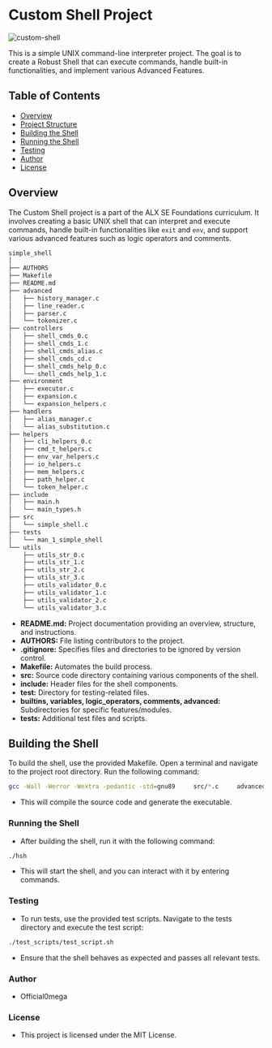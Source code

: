 # Custom Shell Project
![custom-shell](https://github.com/Official0mega/Custom-Shell/assets/122806822/de241db3-7236-459a-9876-e37f24020f75)


This is a simple UNIX command-line interpreter project. The goal is to create a Robust Shell that can execute commands, handle built-in functionalities, and implement various Advanced Features.

## Table of Contents

- [Overview](#overview)
- [Project Structure](#project-structure)
- [Building the Shell](#building-the-shell)
- [Running the Shell](#running-the-shell)
- [Testing](#testing)
- [Author](#author)
- [License](#license)

## Overview

The Custom Shell project is a part of the ALX SE Foundations curriculum. It involves creating a basic UNIX shell that can interpret and execute commands, handle built-in functionalities like `exit` and `env`, and support various advanced features such as logic operators and comments.

```bash
simple_shell
│
├── AUTHORS
├── Makefile
├── README.md
├── advanced
│   ├── history_manager.c
│   ├── line_reader.c
│   ├── parser.c
│   └── tokenizer.c
├── controllers
│   ├── shell_cmds_0.c
│   ├── shell_cmds_1.c
│   ├── shell_cmds_alias.c
│   ├── shell_cmds_cd.c
│   ├── shell_cmds_help_0.c
│   └── shell_cmds_help_1.c
├── environment
│   ├── executor.c
│   ├── expansion.c
│   └── expansion_helpers.c
├── handlers
│   ├── alias_manager.c
│   └── alias_substitution.c
├── helpers
│   ├── cli_helpers_0.c
│   ├── cmd_t_helpers.c
│   ├── env_var_helpers.c
│   ├── io_helpers.c
│   ├── mem_helpers.c
│   ├── path_helper.c
│   └── token_helper.c
├── include
│   ├── main.h
│   └── main_types.h
├── src
│   └── simple_shell.c
├── tests
│   └── man_1_simple_shell
└── utils
    ├── utils_str_0.c
    ├── utils_str_1.c
    ├── utils_str_2.c
    ├── utils_str_3.c
    ├── utils_validator_0.c
    ├── utils_validator_1.c
    ├── utils_validator_2.c
    └── utils_validator_3.c
```


- **README.md:** Project documentation providing an overview, structure, and instructions.
- **AUTHORS:** File listing contributors to the project.
- **.gitignore:** Specifies files and directories to be ignored by version control.
- **Makefile:** Automates the build process.
- **src:** Source code directory containing various components of the shell.
- **include:** Header files for the shell components.
- **test:** Directory for testing-related files.
- **builtins, variables, logic_operators, comments, advanced:** Subdirectories for specific features/modules.
- **tests:** Additional test files and scripts.

## Building the Shell

To build the shell, use the provided Makefile. Open a terminal and navigate to the project root directory. Run the following command:

```bash
gcc -Wall -Werror -Wextra -pedantic -std=gnu89     src/*.c     advanced/*.c     controllers/*.c     environment/*.c     handlers/*.c     helpers/*.c     utils/*.c     -o hsh

```
* This will compile the source code and generate the executable.

### Running the Shell
* After building the shell, run it with the following command: 
```bash
./hsh
```
* This will start the shell, and you can interact with it by entering commands.

### Testing
* To run tests, use the provided test scripts. Navigate to the tests directory and execute the test script:
```bash
./test_scripts/test_script.sh
```
* Ensure that the shell behaves as expected and passes all relevant tests.

### Author
* Official0mega

### License
* This project is licensed under the MIT License.
